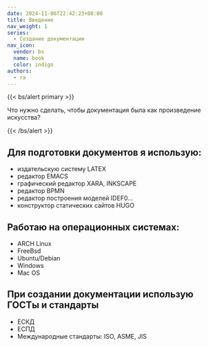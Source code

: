 ```yaml
---
date: 2024-11-06T22:42:23+08:00
title: Введение
nav_weight: 1
series:
  - Создание документации
nav_icon:
  vendor: bs
  name: book
  color: indigo
authors:
  - ra
---
```

{{< bs/alert primary >}}

Что нужно сделать, чтобы документация была как произведение искусства?

{{< /bs/alert >}}


<!--more-->

## Для подготовки документов я использую:

 - издательскую систему LATEX
 - редактор EMACS
 - графический редактор XARA, INKSCAPE
 - редактор BPMN
 - редактор построения моделей IDEF0…
 - конструктор статических сайтов HUGO

## Работаю на операционных системах:
 - ARCH Linux
 - FreeBsd
 - Ubuntu/Debian
 - Windows
 - Mac OS
 
## При создании документации использую ГОСТы и стандарты
 - ЕСКД
 - ЕСПД
 - Международные стандарты: ISO, ASME, JIS
